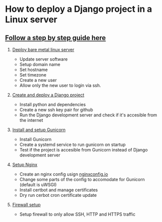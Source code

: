 # How to deploy a Django project in a Linux server
## [Follow a step by step guide here](https://costapiy.com/deploy_django_project_linux_server/)
1. [Deploy bare metal linux server](https://github.com/costapiy/server_setup/blob/main/1.Server%20deploy.md)
    - Update server software
    - Setup domain name
    - Set hostname
    - Set timezone
    - Create a new user
    - Allow only the new user to login via ssh.

2. [Create and deploy a Django project](https://github.com/costapiy/server_setup/blob/main/2.Django%20deployment.md)
    - Install python and dependencies
    - Create a new ssh key pair for github
    - Run the Django development server and check if it's accesible from the internet

3. [Install and setup Gunicorn](https://github.com/costapiy/server_setup/blob/main/3.Gunicorn%20setup.md)
    - Install Gunicorn
    - Create a systemd service to run gunicorn on startup
    - Test if the project is accesible from Gunicorn instead of Django development server

4. [Setup Nginx](https://github.com/costapiy/server_setup/blob/main/4.Nginx%20setup.md)
    - Create an nginx config usign [nginxconfig.io](https://nginxconfig.io)
    - Change some parts of the config to accomodate for Gunicorn (default is uWSGI)
    - Install certbot and manage certificates
    - Dry run cerbot cron certificate update

5. [Firewall setup](https://github.com/costapiy/server_setup/blob/main/5.Firewall%20setup.md)
    - Setup firewall to only allow SSH, HTTP and HTTPS traffic